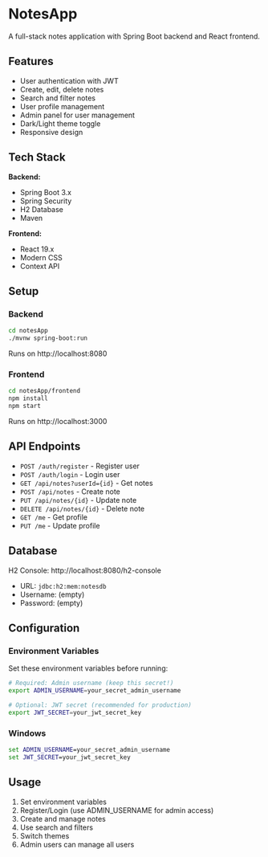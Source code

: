 # NotesApp

A full-stack notes application with Spring Boot backend and React frontend.

## Features

- User authentication with JWT
- Create, edit, delete notes
- Search and filter notes
- User profile management
- Admin panel for user management
- Dark/Light theme toggle
- Responsive design

## Tech Stack

**Backend:**
- Spring Boot 3.x
- Spring Security
- H2 Database
- Maven

**Frontend:**
- React 19.x
- Modern CSS
- Context API

## Setup

### Backend
```bash
cd notesApp
./mvnw spring-boot:run
```
Runs on http://localhost:8080

### Frontend
```bash
cd notesApp/frontend
npm install
npm start
```
Runs on http://localhost:3000

## API Endpoints

- `POST /auth/register` - Register user
- `POST /auth/login` - Login user
- `GET /api/notes?userId={id}` - Get notes
- `POST /api/notes` - Create note
- `PUT /api/notes/{id}` - Update note
- `DELETE /api/notes/{id}` - Delete note
- `GET /me` - Get profile
- `PUT /me` - Update profile

## Database

H2 Console: http://localhost:8080/h2-console
- URL: `jdbc:h2:mem:notesdb`
- Username: (empty)
- Password: (empty)

## Configuration

### Environment Variables
Set these environment variables before running:

```bash
# Required: Admin username (keep this secret!)
export ADMIN_USERNAME=your_secret_admin_username

# Optional: JWT secret (recommended for production)
export JWT_SECRET=your_jwt_secret_key
```

### Windows
```cmd
set ADMIN_USERNAME=your_secret_admin_username
set JWT_SECRET=your_jwt_secret_key
```

## Usage

1. Set environment variables
2. Register/Login (use ADMIN_USERNAME for admin access)
3. Create and manage notes
4. Use search and filters
5. Switch themes
6. Admin users can manage all users